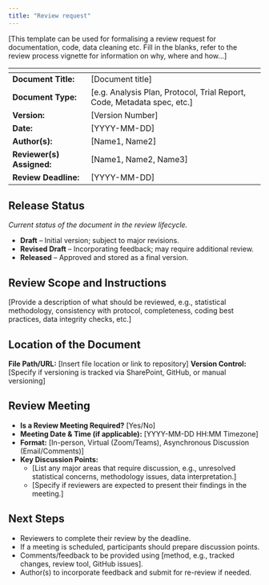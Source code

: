 ```yaml
---
title: "Review request"
---
```


[This template can be used for formalising a review request for documentation, code, data cleaning etc. Fill in the blanks, refer to the review process vignette for information on why, where and how...]

| <!-- -->    | <!-- -->    |
|---|--------|
| **Document Title:** | [Document title] |
| **Document Type:** | [e.g. Analysis Plan, Protocol, Trial Report, Code, Metadata spec, etc.] | 
| **Version:** | [Version Number] |   
| **Date:** | [YYYY-MM-DD] | 
| **Author(s):** | [Name1, Name2] | 
| **Reviewer(s) Assigned:** | [Name1, Name2, Name3] | 
| **Review Deadline:** | [YYYY-MM-DD] | 

## **Release Status**

_Current status of the document in the review lifecycle._  

- **Draft** – Initial version; subject to major revisions.  
- **Revised Draft** – Incorporating feedback; may require additional review.  
- **Released** – Approved and stored as a final version.  

## **Review Scope and Instructions**
[Provide a description of what should be reviewed, e.g., statistical methodology, consistency with protocol, completeness, coding best practices, data integrity checks, etc.]

## **Location of the Document**
**File Path/URL:** [Insert file location or link to repository]
**Version Control:** [Specify if versioning is tracked via SharePoint, GitHub, or manual versioning]  
## **Review Meeting**
- **Is a Review Meeting Required?** [Yes/No]
- **Meeting Date & Time (if applicable):** [YYYY-MM-DD HH:MM Timezone]
- **Format:** [In-person, Virtual (Zoom/Teams), Asynchronous Discussion (Email/Comments)]
- **Key Discussion Points:**
  - [List any major areas that require discussion, e.g., unresolved statistical concerns, methodology issues, data interpretation.]
  - [Specify if reviewers are expected to present their findings in the meeting.]

## **Next Steps**
- Reviewers to complete their review by the deadline.
- If a meeting is scheduled, participants should prepare discussion points.
- Comments/feedback to be provided using [method, e.g., tracked changes, review tool, GitHub issues].
- Author(s) to incorporate feedback and submit for re-review if needed.


